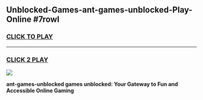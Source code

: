 
## Unblocked-Games-ant-games-unblocked-Play-Online #7rowl
<h3>
<a href="https://news.freeplayer.one?title=ant-games-unblocked&ref=3">CLICK TO PLAY</a></h3>
<hr>

<h3>
<a href="https://news.freeplayer.one?title=ant-games-unblocked&ref=3">CLICK 2 PLAY</a>
  
</h3>

<a href="https://news.freeplayer.one?title=ant-games-unblocked&ref=3"><img src="https://clearcache.store/games.png"></a>


**ant-games-unblocked games unblocked: Your Gateway to Fun and Accessible Online Gaming**
